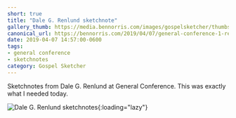 ```yaml
---
short: true
title: "Dale G. Renlund sketchnote"
gallery_thumb: https://media.bennorris.com/images/gospelsketcher/thumbs/apr-19-4-renlund.jpg
canonical_url: https://bennorris.com/2019/04/07/general-conference-1-renlund-sketchnote
date: 2019-04-07 14:57:00-0600
tags:
- general conference
- sketchnotes
category: Gospel Sketcher
---
```


Sketchnotes from Dale G. Renlund at General Conference. This was exactly what I needed today.

![Dale G. Renlund sketchnotes](https://media.bennorris.com/images/gospelsketcher/general-conference/apr-2019/apr-19-4-renlund.jpg){:loading="lazy"}
